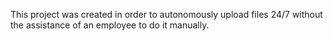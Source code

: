 This project was created in order to autonomously upload files 24/7 without the assistance of an employee to do it manually.
